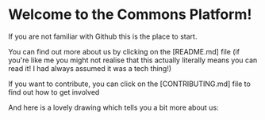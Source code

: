 
# Welcome to the Commons Platform! 

If you are not familiar with Github this is the place to start.

You can find out more about us by clicking on the [README.md] file (if you're like me you might not realise that this actually literally means you can read it! I had always assumed it was a tech thing!)

If you want to contribute, you can click on the [CONTRIBUTING.md] file to find out how to get involved

And here is a lovely drawing which tells you a bit more about us:
